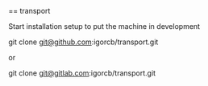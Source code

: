 == transport

Start installation setup to put the machine in development

git clone git@github.com:igorcb/transport.git

or

git clone git@gitlab.com:igorcb/transport.git